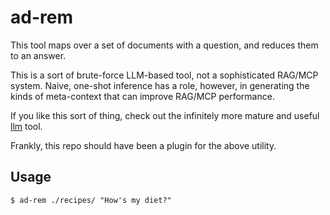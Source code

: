 # ad-rem

This tool maps over a set of documents with a question, and reduces them to an answer.

This is a sort of brute-force LLM-based tool, not a sophisticated RAG/MCP system. Naive, one-shot inference has a role, however, in generating the kinds of meta-context that can improve RAG/MCP performance.

If you like this sort of thing, check out the infinitely more mature and useful [llm](https://llm.datasette.io/en/stable/) tool.

Frankly, this repo should have been a plugin for the above utility.


## Usage

`$ ad-rem ./recipes/ "How's my diet?"`

